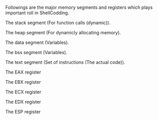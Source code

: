 
Followings are the major memory segments and registers which plays important roll in ShellCodding. 

  The stack segment (For function calls (dynamic)).
  
  The heap segment (For dynamicly allocating memory).
  
  The data segment (Variables).
  
  The bss segment (Variables).
  
  The text segment (Set of instructions (The actual code)).
  
  
  The EAX register
  
  The EBX register
  
  The ECX register
  
  The EDX register
  
  The ESP register
  
  
  
  
